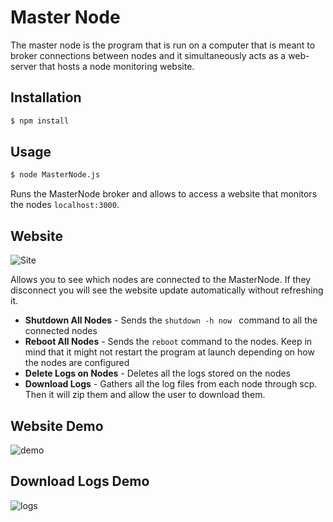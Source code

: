 Master Node
===================

The master node is the program that is run on a computer that is meant to broker connections between nodes and it simultaneously acts as a web-server that hosts a node monitoring website. 

## Installation

```bash
$ npm install 
```

## Usage

```bash
$ node MasterNode.js
```

Runs the MasterNode broker and allows to access a website that monitors the nodes ```localhost:3000```.

## Website 

![Site](https://github.com/rush2sk8/Intel-Edison-PS/tree/master/Documentation/images/site.png?raw=true)

Allows you to see which nodes are connected to the MasterNode. If they disconnect you will see the website update automatically without refreshing it. 

 - **Shutdown All Nodes** - Sends the ```shutdown -h now ``` command to all the connected nodes
 - **Reboot All Nodes** - Sends the ```reboot``` command to the nodes. Keep in mind that it might not restart the program at launch depending on how the nodes are configured
 - **Delete Logs on Nodes** - Deletes all the logs stored on the nodes
 - **Download Logs** - Gathers all the log files from each node through scp. Then it will zip them and allow the user to download them.

## Website Demo
![demo](https://github.com/rush2sk8/Intel-Edison-PS/tree/master/Documentation/images/website%20demo.gif?raw=true)

## Download Logs Demo
![logs](https://github.com/rush2sk8/Intel-Edison-PS/tree/master/Documentation/images/logscom.gif?raw=true)
